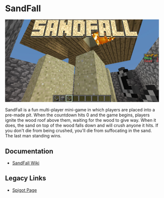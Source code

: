 # SandFall

![SandFall Banner](docs/banner.jpg)

SandFall is a fun multi-player mini-game in which players are placed into a pre-made pit. When the countdown hits 0 and the game begins, players ignite the wood roof above them, waiting for the wood to give way. When it does, the sand on top of the wood falls down and will crush anyone it hits. If you don't die from being crushed, you'll die from suffocating in the sand. The last man standing wins.

## Documentation
- [SandFall Wiki](https://github.com/PilzBros/SandFall/wiki)

## Legacy Links
- [Spigot Page](https://www.spigotmc.org/resources/sandfall.14867/)
